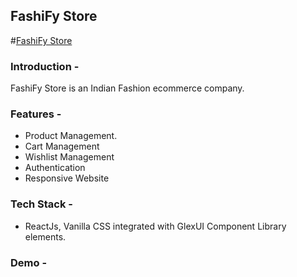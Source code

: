 ## FashiFy Store
#[FashiFy Store](https://fashify.netlify.app/)

### Introduction -
FashiFy Store is an Indian Fashion ecommerce company.


### Features - 
- Product Management. 
- Cart Management
- Wishlist Management
- Authentication
- Responsive Website

### Tech Stack - 
- ReactJs, Vanilla CSS integrated with GlexUI Component Library elements. 


### Demo - 
